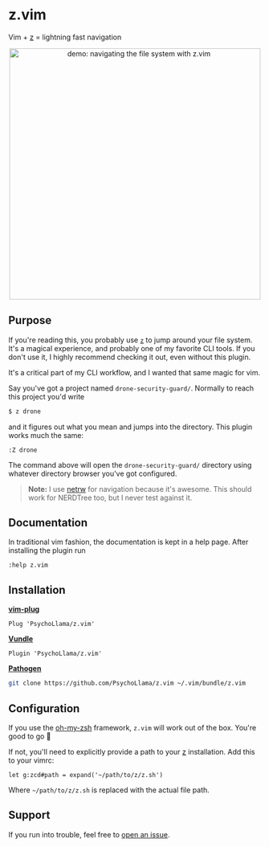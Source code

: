 # z.vim
Vim + [z](https://github.com/rupa/z) = lightning fast navigation

<p align="center">
  <img alt="demo: navigating the file system with z.vim" src="https://cdn.rawgit.com/PsychoLlama/z.vim/master/assets/demo.gif" width="500" />
</p>

## Purpose
If you're reading this, you probably use [`z`](https://github.com/rupa/z)
to jump around your file system. It's a magical experience, and probably
one of my favorite CLI tools. If you don't use it, I highly recommend
checking it out, even without this plugin.

It's a critical part of my CLI workflow, and I wanted that same magic for vim.

Say you've got a project named `drone-security-guard/`. Normally to reach
this project you'd write

```sh
$ z drone
```

and it figures out what you mean and jumps into the directory. This plugin
works much the same:

```viml
:Z drone
```

The command above will open the `drone-security-guard/` directory using
whatever directory browser you've got configured.

> **Note:** I use [netrw](https://shapeshed.com/vim-netrw/) for navigation
  because it's awesome. This should work for NERDTree too, but I never test
  against it.

## Documentation
In traditional vim fashion, the documentation is kept in a help page.
After installing the plugin run

```viml
:help z.vim
```

## Installation
[**vim-plug**](https://github.com/junegunn/vim-plug)
```viml
Plug 'PsychoLlama/z.vim'
```

[**Vundle**](https://github.com/VundleVim/Vundle.vim)
```viml
Plugin 'PsychoLlama/z.vim'
```

[**Pathogen**](https://github.com/tpope/vim-pathogen)
```sh
git clone https://github.com/PsychoLlama/z.vim ~/.vim/bundle/z.vim
```

## Configuration

If you use the [oh-my-zsh](https://github.com/robbyrussell/oh-my-zsh)
framework, `z.vim` will work out of the box. You're good to go :rocket:

If not, you'll need to explicitly provide a path to your
[z](https://github.com/rupa/z) installation. Add this to your vimrc:

```viml
let g:zcd#path = expand('~/path/to/z/z.sh')
```

Where `~/path/to/z/z.sh` is replaced with the actual file path.

## Support
If you run into trouble, feel free to [open an
issue](https://github.com/PsychoLlama/z.vim/issues/new).
